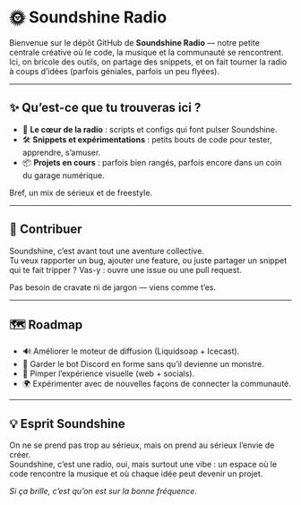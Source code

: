 # 🌞 Soundshine Radio

Bienvenue sur le dépôt GitHub de **Soundshine Radio** — notre petite centrale créative où le code, la musique et la communauté se rencontrent.  
Ici, on bricole des outils, on partage des snippets, et on fait tourner la radio à coups d’idées (parfois géniales, parfois un peu flyées).

---

## ✨ Qu’est-ce que tu trouveras ici ?

- 🎵 **Le cœur de la radio** : scripts et configs qui font pulser Soundshine.  
- 🛠️ **Snippets et expérimentations** : petits bouts de code pour tester, apprendre, s’amuser.  
- 📦 **Projets en cours** : parfois bien rangés, parfois encore dans un coin du garage numérique.  

Bref, un mix de sérieux et de freestyle.

---

## 🚀 Contribuer

Soundshine, c’est avant tout une aventure collective.  
Tu veux rapporter un bug, ajouter une feature, ou juste partager un snippet qui te fait tripper ? Vas-y : ouvre une issue ou une pull request.  

Pas besoin de cravate ni de jargon — viens comme t’es.

---

## 🗺️ Roadmap

- 🔊 Améliorer le moteur de diffusion (Liquidsoap + Icecast).  
- 🤖 Garder le bot Discord en forme sans qu’il devienne un monstre.  
- 🎨 Pimper l’expérience visuelle (web + socials).  
- 🌍 Expérimenter avec de nouvelles façons de connecter la communauté.  

---

## 💡 Esprit Soundshine

On ne se prend pas trop au sérieux, mais on prend au sérieux l’envie de créer.  
Soundshine, c’est une radio, oui, mais surtout une vibe : un espace où le code rencontre la musique et où chaque idée peut devenir un projet.  

*Si ça brille, c’est qu’on est sur la bonne fréquence.*
